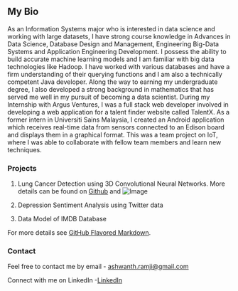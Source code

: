 ## My Bio

As an Information Systems major who is interested in data science and working with large datasets, I have strong course knowledge in Advances in Data Science, Database Design and Management, Engineering Big-Data Systems and Application Engineering Development. I possess the ability to build accurate machine learning models and I am familiar with big data technologies like Hadoop. I have worked with various databases and have a firm understanding of their querying functions and I am also a technically competent Java developer.  Along the way to earning my undergraduate degree, I also developed a strong background in mathematics that has served me well in my pursuit of becoming a data scientist. During my Internship with Argus Ventures, I was a full stack web developer involved in developing a web application for a talent finder website called TalentX. As a former intern in Universiti Sains Malaysia, I created an Android application which receives real-time data from sensors connected to an Edison board and displays them in a graphical format. This was a team project on IoT, where I was able to collaborate with fellow team members and learn new techniques. 

### Projects

1. Lung Cancer Detection using 3D Convolutional Neural Networks. More details can be found on
[Github](https://github.com/AshwanthRamji/Lung-Cancer-Detection-Using-3D-Convolutional-Neural-Networks) and ![Image](https://www.google.com/search?q=3d+lung+model&rlz=1C1CHBF_enUS709US709&tbm=isch&tbo=u&source=univ&sa=X&ved=0ahUKEwjk1LCgydTUAhUCNz4KHVLmB_oQsAQILA&biw=1536&bih=759#imgrc=nD-mflhG2Hu7fM:)
2. Depression Sentiment Analysis using Twitter data

3. Data Model of IMDB Database

For more details see [GitHub Flavored Markdown](https://guides.github.com/features/mastering-markdown/).

### Contact

Feel free to contact me by 
email - ashwanth.ramji@gmail.com

Connect with me on LinkedIn
-[LinkedIn]( www.linkedin.com/in/ashwanth-ramji)

